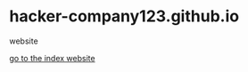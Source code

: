 # hacker-company123.github.io
website

[go to the index website](https://hacker-company123.github.io/website/index.html)
